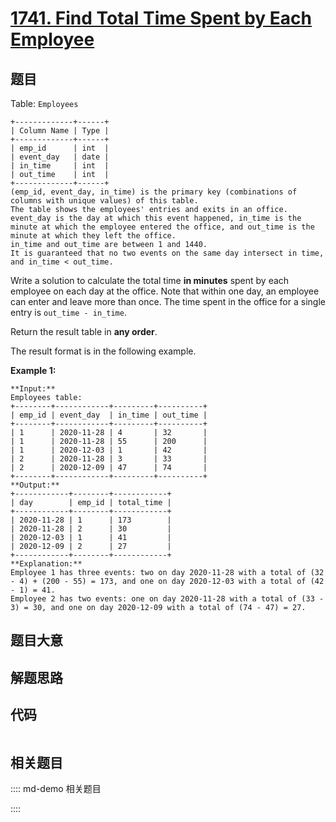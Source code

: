 # [1741. Find Total Time Spent by Each Employee](https://leetcode.com/problems/find-total-time-spent-by-each-employee)

## 题目

Table: `Employees`

    
    
    +-------------+------+
    | Column Name | Type |
    +-------------+------+
    | emp_id      | int  |
    | event_day   | date |
    | in_time     | int  |
    | out_time    | int  |
    +-------------+------+
    (emp_id, event_day, in_time) is the primary key (combinations of columns with unique values) of this table.
    The table shows the employees' entries and exits in an office.
    event_day is the day at which this event happened, in_time is the minute at which the employee entered the office, and out_time is the minute at which they left the office.
    in_time and out_time are between 1 and 1440.
    It is guaranteed that no two events on the same day intersect in time, and in_time < out_time.
    



Write a solution to calculate the total time **in minutes** spent by each
employee on each day at the office. Note that within one day, an employee can
enter and leave more than once. The time spent in the office for a single
entry is `out_time - in_time`.

Return the result table in **any order**.

The result format is in the following example.



**Example 1:**

    
    
    **Input:** 
    Employees table:
    +--------+------------+---------+----------+
    | emp_id | event_day  | in_time | out_time |
    +--------+------------+---------+----------+
    | 1      | 2020-11-28 | 4       | 32       |
    | 1      | 2020-11-28 | 55      | 200      |
    | 1      | 2020-12-03 | 1       | 42       |
    | 2      | 2020-11-28 | 3       | 33       |
    | 2      | 2020-12-09 | 47      | 74       |
    +--------+------------+---------+----------+
    **Output:** 
    +------------+--------+------------+
    | day        | emp_id | total_time |
    +------------+--------+------------+
    | 2020-11-28 | 1      | 173        |
    | 2020-11-28 | 2      | 30         |
    | 2020-12-03 | 1      | 41         |
    | 2020-12-09 | 2      | 27         |
    +------------+--------+------------+
    **Explanation:** 
    Employee 1 has three events: two on day 2020-11-28 with a total of (32 - 4) + (200 - 55) = 173, and one on day 2020-12-03 with a total of (42 - 1) = 41.
    Employee 2 has two events: one on day 2020-11-28 with a total of (33 - 3) = 30, and one on day 2020-12-09 with a total of (74 - 47) = 27.
    


## 题目大意

## 解题思路

## 代码

```javascript

```

## 相关题目

:::: md-demo 相关题目

::::
